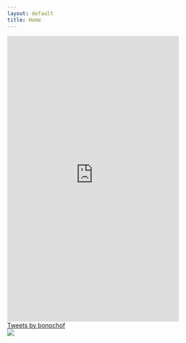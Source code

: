 ```yaml
---
layout: default
title: Home
---
```


<div class="facebook">
  <iframe src="https://www.facebook.com/plugins/post.php?href=https%3A%2F%2Fwww.facebook.com%2Fryosuke.takata.9%2Fposts%2F4236648703121930&show_text=true&width=400" width="400" height="665" style="border:none;overflow:hidden" scrolling="no" frameborder="0" allowfullscreen="true" allow="autoplay; clipboard-write; encrypted-media; picture-in-picture; web-share"></iframe>
</div>

<div class="twitter">
  <a class="twitter-timeline" data-width="300" data-height="600" data-theme="light" href="https://twitter.com/bonochof?ref_src=twsrc%5Etfw">Tweets by bonochof</a>
  <script async src="https://platform.twitter.com/widgets.js" charset="utf-8"></script>
</div>

<div class="github">
  <a href="https://github.com/bonochof" target="_blank" rel="noopener noreferrer"><img src="https://grass-graph.appspot.com/images/bonochof.png"></a>
</div>